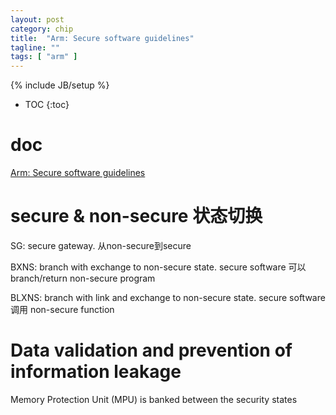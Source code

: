 ```yaml
---
layout: post
category: chip
title:  "Arm: Secure software guidelines"
tagline: ""
tags: [ "arm" ] 
---
```

{% include JB/setup %}

* TOC
{:toc}

# doc

[Arm: Secure software guidelines](https://developer.arm.com/documentation/100720/0200/)

# secure & non-secure 状态切换

SG: secure gateway. 从non-secure到secure

BXNS: branch with exchange to non-secure state. secure software 可以 branch/return non-secure program

BLXNS: branch with link and exchange to non-secure state. secure software 调用 non-secure function

# Data validation and prevention of information leakage

Memory Protection Unit (MPU) is banked between the security states


